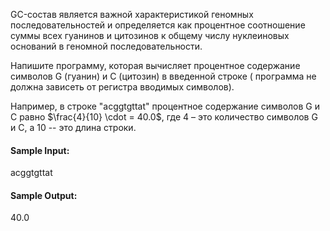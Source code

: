 GC-состав является важной характеристикой геномных последовательностей и определяется как процентное соотношение суммы
всех гуанинов и цитозинов к общему числу нуклеиновых оснований в геномной последовательности.

Напишите программу, которая вычисляет процентное содержание символов G (гуанин) и C (цитозин) в введенной строке (
программа не должна зависеть от регистра вводимых символов).

Например, в строке "acggtgttat" процентное содержание символов G и C равно $\frac{4}{10} \cdot = 40.0$, где $4$ – это
количество символов G и C, а 10 -- это длина строки.

#### Sample Input:

acggtgttat

#### Sample Output:

40.0
